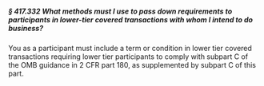 ##### § 417.332 What methods must I use to pass down requirements to participants in lower-tier covered transactions with whom I intend to do business? #####

You as a participant must include a term or condition in lower tier covered transactions requiring lower tier participants to comply with subpart C of the OMB guidance in 2 CFR part 180, as supplemented by subpart C of this part.